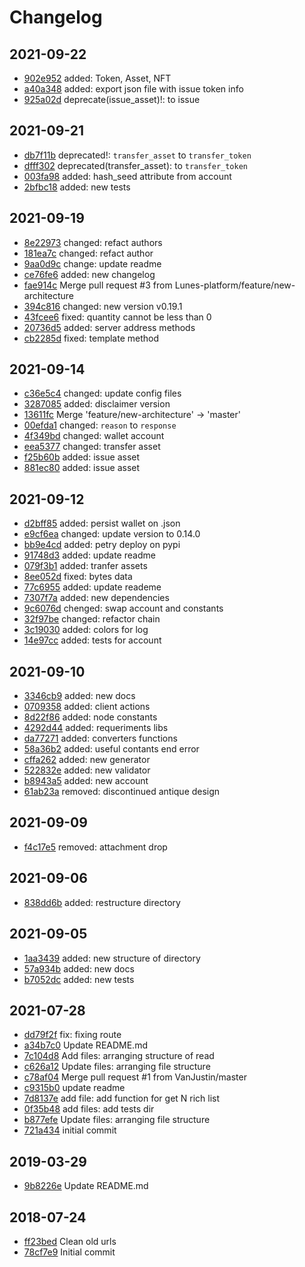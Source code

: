 # Changelog

## 2021-09-22
- [902e952](902e952fcda47b052a745e8c4ec89db1bd7bd065) added: Token, Asset, NFT 
- [a40a348](a40a348e2e6d7eacfd482472677b95f07a10f18e) added: export json file with issue token info 
- [925a02d](925a02d72974683d9b3b614d83283931c40526d1) deprecate(issue_asset)!: to issue 

## 2021-09-21
- [db7f11b](db7f11bc5951c4515714995326a432f9a0921586) deprecated!: `transfer_asset` to `transfer_token` 
- [dfff302](dfff3029bf44cc6eefd57f681b34c3f035327b16) deprecated(transfer_asset):  to `transfer_token` 
- [003fa98](003fa981ff35eae391a183efae9a45b9e707a23f) added: hash_seed attribute from account 
- [2bfbc18](2bfbc185e385baf84f9d5c4fa6c1a64688971a61) added: new tests 

## 2021-09-19
- [8e22973](8e229737a006507e9a19f5e1f9070c352f50cd12) changed: refact authors 
- [181ea7c](181ea7c99dd5280d888fa91559da32a78f10948a) changed: refact author 
- [9aa0d9c](9aa0d9c5634a5b3a66292773315d14b3399b529d) change: update readme 
- [ce76fe6](ce76fe610e47c48e52749ac13e3caae6477d5ed8) added:  new changelog 
- [fae914c](fae914c52f51782bf32b41af94f7af9fa459aaef) Merge pull request #3 from Lunes-platform/feature/new-architecture 
- [394c816](394c81694e874df624e71a1b05bda03eb9a29d45) changed: new version v0.19.1 
- [43fcee6](43fcee60640f3cd09b2595e753b60c11d077dbd1) fixed: quantity cannot be less than 0 
- [20736d5](20736d56de03cf434003e449fc0f77e737a6260c) added: server address methods 
- [cb2285d](cb2285d81c5706fb41a44cc5b7a94d63e6683dea) fixed: template method 

## 2021-09-14
- [c36e5c4](c36e5c41d7f5b75e270f9dd2074cbcbab2d605f5) changed: update config files 
- [3287085](3287085098c8efbd9c1c6e2076b630259d74ca2b) added: disclaimer version 
- [13611fc](13611fc963a72b775ed02e7b8f007571e3ed6243) Merge  'feature/new-architecture' -> 'master' 
- [00efda1](00efda1bea77598506c51c6649d269468106bd68) changed: `reason` to `response` 
- [4f349bd](4f349bd0f099d9f17719febb10c05ec54bfdcdfb) changed: wallet account 
- [eea5377](eea537712369176850a2199f41d7b673e7a7f9df) changed: transfer asset 
- [f25b60b](f25b60b8684fb61813288cd56f940ffb60bf0418) added: issue asset 
- [881ec80](881ec808cd76e135f5bf82f9b0fa50fc0467a220) added: issue asset 

## 2021-09-12
- [d2bff85](d2bff8512d1421b6c08ca7a3174008135a328a43) added: persist wallet on .json 
- [e9cf6ea](e9cf6ea13f07222e1748d6f3f719e7ff084f6946) changed: update version to 0.14.0 
- [bb9e4cd](bb9e4cd3b48c72339f43b2e01d7b2742b2a555e5) added:  petry deploy on pypi 
- [91748d3](91748d3ade3ce24155d5df2c58c03d5985931be6) added: update readme 
- [079f3b1](079f3b16d69ace6646807764aab9a795a40b2c68) added: tranfer assets 
- [8ee052d](8ee052dacf4c96e7af73c86228a593597e97951e) fixed: bytes data 
- [77c6955](77c6955d4006046c50e6fb2fabe422661ed1fefc) added: update reademe 
- [7307f7a](7307f7a737149b5ec9c12950c0ce1bce4a5228ad) added: new dependencies 
- [9c6076d](9c6076ddb1c911d185a551a33b8d31b92fc96a5c) chenged: swap account and constants 
- [32f97be](32f97be7e7927be5c068572b93b7b7974818aa6c) changed: refactor chain 
- [3c19030](3c19030c0ffbb134ebc1f46066ae90f89bd25995) added: colors for log 
- [14e97cc](14e97cc30637477c45d339d507b9f48d601a2abf) added: tests for account 

## 2021-09-10
- [3346cb9](3346cb9c69790ca57e918a4e8c1a45465ebcd17f) added: new docs 
- [0709358](0709358ad3e8e66194bb3aae0f2bebde6353e9e4) added: client actions 
- [8d22f86](8d22f866aa427c9358a03a75d2fb30c0596c6abf) added: node constants 
- [4292d44](4292d44e92fd0df27db716e83993f666409f4403) added: requeriments libs 
- [da77271](da772712effdf29abfa65075062d954776390601) added: converters functions 
- [58a36b2](58a36b2bbaa0003ba44731238249c45279406d0d) added: useful contants end error 
- [cffa262](cffa26234aad2bad5f593f311f3fc4d6fd04ded2) added: new generator 
- [522832e](522832ee071af5a1c50e333588c45aea03de88bf) added: new validator 
- [b8943a5](b8943a5c0e1bfd3e4e796828aaa53821155a4898) added: new account 
- [61ab23a](61ab23a810679b8d2d4bfafdeac81182cb1ac520) removed: discontinued antique design 

## 2021-09-09
- [f4c17e5](f4c17e57c1495997f3acc20090aa891d902e96df) removed: attachment drop 

## 2021-09-06
- [838dd6b](838dd6b59a6bd5b4824b3a470cd79fedf125ebc4) added: restructure directory 

## 2021-09-05
- [1aa3439](1aa343963d7e3059ff61d26b76bbcff7528d1c9a) added: new structure of directory 
- [57a934b](57a934be804ec80b85f2cbe378b4bedccfa1cbe1) added: new docs 
- [b7052dc](b7052dca17b72ce632e384fd5cf28998bc9a2b0e) added: new tests 

## 2021-07-28
- [dd79f2f](dd79f2f99c01c87fcd503d5ba847a96aceba1a19) fix: fixing route 
- [a34b7c0](a34b7c05dec33836f2e32d55414830fff4ff1856) Update README.md 
- [7c104d8](7c104d8abd3d07fa246a836f467e7136479a61c2) Add files: arranging structure of read 
- [c626a12](c626a1279be68eefb54cd9097867f40ae9466a8a) Update files: arranging file structure 
- [c78af04](c78af048cde86b86eb923a9945e8c1c5d53f4617) Merge pull request #1 from VanJustin/master 
- [c9315b0](c9315b048caffc76176cb1ec05a3b83eadcfb2bb) update readme 
- [7d8137e](7d8137e62191cc6a54c14ebeb175e323a435f0cc) add file: add function for get N rich list 
- [0f35b48](0f35b4826c3861c3692e409c54cae3aa2ebc9034) add files: add tests dir 
- [b877efe](b877efedeafe01308ace1059264685c7a8a28d46) Update files: arranging file structure 
- [721a434](721a4343ac572a9f46fc4fa6978f4760b1968752) initial commit 

## 2019-03-29
- [9b8226e](9b8226ec4ee19553cc1c3c53ddab23b06175aaae) Update README.md 

## 2018-07-24
- [ff23bed](ff23bedd48e47fdb64f5d40f0cc3921f849d8f1d) Clean old urls 
- [78cf7e9](78cf7e923a0ff0cbb512ad188f8903839579c5ae) Initial commit 
